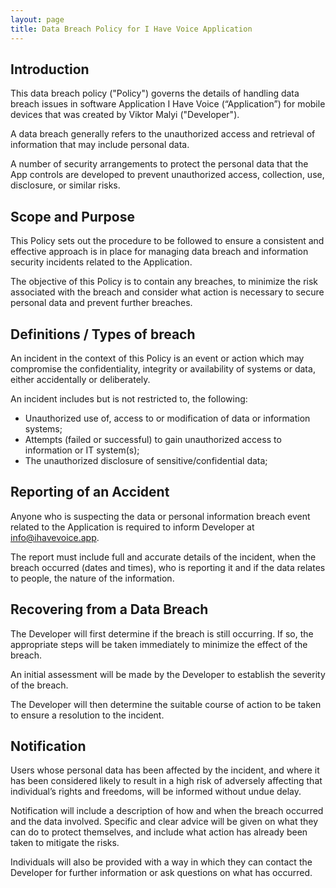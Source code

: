 ```yaml
---
layout: page
title: Data Breach Policy for I Have Voice Application
---
```


## Introduction

This data breach policy ("Policy") governs the details of handling data breach issues in software Application I Have Voice (“Application”) for mobile devices that was created by Viktor Malyi ("Developer").

A data breach generally refers to the unauthorized access and retrieval of information that may include personal data.

A number of security arrangements to protect the personal data that the App controls are developed to prevent unauthorized access, collection, use, disclosure, or similar risks.

## Scope and Purpose
This Policy sets out the procedure to be followed to ensure a consistent and effective approach is in place for managing data breach and information security incidents related to the Application.

The objective of this Policy is to contain any breaches, to minimize the risk associated with the breach and consider what action is necessary to secure personal data and prevent further breaches.

## Definitions / Types of breach
An incident in the context of this Policy is an event or action which may compromise the confidentiality, integrity or availability of systems or data, either accidentally or deliberately.

An incident includes but is not restricted to, the following:
- Unauthorized use of, access to or modification of data or information systems; 
- Attempts (failed or successful) to gain unauthorized access to information or IT system(s);
- The unauthorized disclosure of sensitive/confidential data;

## Reporting of an Accident
Anyone who is suspecting the data or personal information breach event related to the Application is required to inform Developer at info@ihavevoice.app.

The report must include full and accurate details of the incident, when the breach occurred (dates and times), who is reporting it and if the data relates to people, the nature of the information.

## Recovering from a Data Breach
The Developer will first determine if the breach is still occurring. If so, the appropriate steps will be taken immediately to minimize the effect of the breach.

An initial assessment will be made by the Developer to establish the severity of the breach.

The Developer will then determine the suitable course of action to be
taken to ensure a resolution to the incident.

## Notification
Users whose personal data has been affected by the incident, and where it has been considered likely to result in a high risk of adversely affecting that individual’s rights and freedoms, will be informed without undue delay. 

Notification will include a description of how and when the breach occurred and the data involved. Specific and clear advice will be given on what they can do to protect themselves, and include what action has already been taken to mitigate the risks. 

Individuals will also be provided with a way in which they can contact the Developer for further information or ask questions on what has occurred.